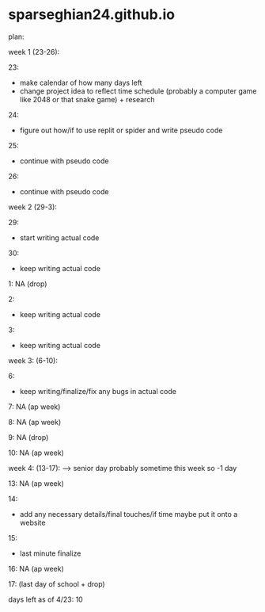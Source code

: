 # sparseghian24.github.io

plan:

week 1 (23-26):
    
23: 
- make calendar of how many days left  
- change project idea to reflect time schedule (probably a computer game like 2048 or that snake game) + research

24:
- figure out how/if to use replit or spider and write pseudo code
  
25: 
- continue with pseudo code
  
26: 
- continue with pseudo code

  
week 2 (29-3):

29:
- start writing actual code
  
30: 
- keep writing actual code
  
1: NA (drop)

2: 
- keep writing actual code
  
3:
- keep writing actual code 
  
week 3: (6-10):

6:
- keep writing/finalize/fix any bugs in actual code

7: NA (ap week)

8: NA (ap week)

9: NA (drop) 

10: NA (ap week)

week 4: (13-17):
--> senior day probably sometime this week so -1 day 

13: NA (ap week)

14: 
- add any necessary details/final touches/if time maybe put it onto a website

15:
- last minute finalize
  
16: NA (ap week)

17: (last day of school + drop) 

days left as of 4/23: 10
